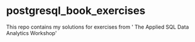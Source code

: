 # postgresql_book_exercises
This repo contains my solutions for exercises from ' The Applied SQL Data Analytics Workshop'
